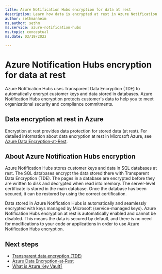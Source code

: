 ```yaml
---
title: Azure Notification Hubs encryption for data at rest
description: Learn how data is encrypted at rest in Azure Notification Hubs. 
author: sethmanheim
ms.author: sethm
ms.service: azure-notification-hubs
ms.topic: conceptual
ms.date: 03/19/2022

---
```


# Azure Notification Hubs encryption for data at rest

Azure Notification Hubs uses Transparent Data Encryption (TDE) to automatically encrypt customer keys and data stored in databases. Azure
Notification Hubs encryption protects customer's data to help you to meet organizational security and compliance commitments.

## Data encryption at rest in Azure

Encryption at rest provides data protection for stored data (at rest). For detailed information about data encryption at rest in Microsoft Azure, see [Azure Data Encryption-at-Rest](../security/fundamentals/encryption-atrest.md).

## About Azure Notification Hubs encryption

Azure Notification Hubs stores customer keys and data in SQL databases at rest. The SQL databases encrypt the data stored there with
Transparent Data Encryption (TDE). The pages in a database are encrypted before they are written to disk and decrypted when read into memory. The server-level certificate is stored in the main database. Once the database has been secured, it can be restored by using the correct certification.

Data stored in Azure Notification Hubs is automatically and seamlessly encrypted with keys managed by Microsoft (service-managed
keys). Azure Notification Hubs encryption at rest is automatically enabled and cannot be disabled. This means the data is secured by
default, and there is no need for modifications to your code or applications in order to use Azure Notification Hubs encryption.

## Next steps

- [Transparent data encryption (TDE)](/sql/relational-databases/security/encryption/transparent-data-encryption)
- [Azure Data Encryption-at-Rest](../security/fundamentals/encryption-atrest.md)
- [What is Azure Key Vault?](/azure/key-vault/general/overview)